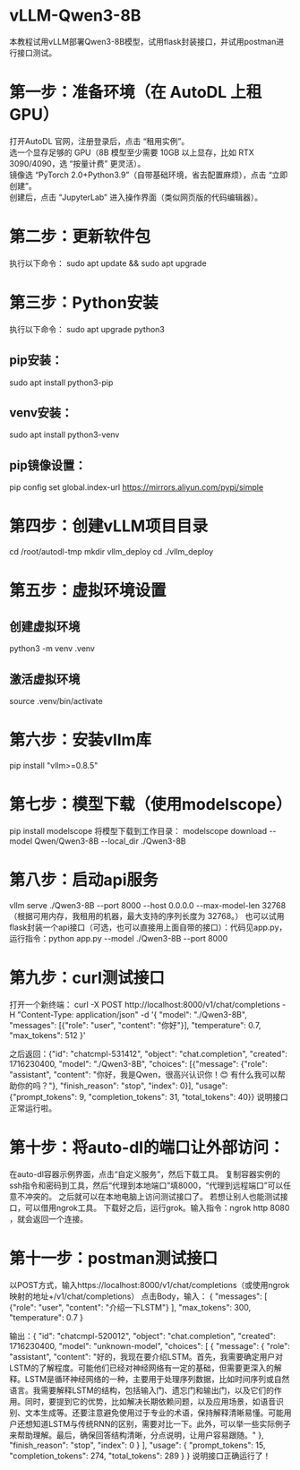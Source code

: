 # vLLM-Qwen3-8B
本教程试用vLLM部署Qwen3-8B模型，试用flask封装接口，并试用postman进行接口测试。
# 第一步：准备环境（在 AutoDL 上租 GPU）
打开AutoDL 官网，注册登录后，点击 “租用实例”。  
选一个显存足够的 GPU（8B 模型至少需要 10GB 以上显存，比如 RTX 3090/4090，选 “按量计费” 更灵活）。  
镜像选 “PyTorch 2.0+Python3.9”（自带基础环境，省去配置麻烦），点击 “立即创建”。  
创建后，点击 “JupyterLab” 进入操作界面（类似网页版的代码编辑器）。  

# 第二步：更新软件包
执行以下命令：
sudo apt update && sudo apt upgrade

# 第三步：Python安装
执行以下命令：
sudo apt upgrade python3
## pip安装：
sudo apt install python3-pip
## venv安装：
sudo apt install python3-venv
## pip镜像设置：
pip config set global.index-url https://mirrors.aliyun.com/pypi/simple

# 第四步：创建vLLM项目目录
cd /root/autodl-tmp
mkdir vllm_deploy
cd ./vllm_deploy

# 第五步：虚拟环境设置
## 创建虚拟环境
python3 -m venv .venv
## 激活虚拟环境
source .venv/bin/activate

# 第六步：安装vllm库
pip install "vllm>=0.8.5"

# 第七步：模型下载（使用modelscope）
pip install modelscope
将模型下载到工作目录：
modelscope download --model Qwen/Qwen3-8B  --local_dir ./Qwen3-8B

# 第八步：启动api服务
vllm serve ./Qwen3-8B --port 8000 --host 0.0.0.0 --max-model-len 32768
（根据可用内存，我租用的机器，最大支持的序列长度为 32768。）
也可以试用flask封装一个api接口（可选，也可以直接用上面自带的接口）：代码见app.py，运行指令：python app.py --model ./Qwen3-8B --port 8000

# 第九步：curl测试接口
打开一个新终端：
curl -X POST http://localhost:8000/v1/chat/completions   -H "Content-Type: application/json"   -d '{ 
    "model": "./Qwen3-8B",
    "messages": [{"role": "user", "content": "你好"}],
    "temperature": 0.7,
    "max_tokens": 512
  }'

  之后返回：{"id": "chatcmpl-531412", "object": "chat.completion", "created": 1716230400, "model": "./Qwen3-8B", "choices": [{"message": {"role": "assistant", "content": "你好，我是Qwen，很高兴认识你！😊 有什么我可以帮助你的吗？"}, "finish_reason": "stop", "index": 0}], "usage": {"prompt_tokens": 9, "completion_tokens": 31, "total_tokens": 40}}
  说明接口正常运行啦。
# 第十步：将auto-dl的端口让外部访问：
在auto-dl容器示例界面，点击“自定义服务”，然后下载工具。
复制容器实例的ssh指令和密码到工具，然后“代理到本地端口”填8000，“代理到远程端口”可以任意不冲突的。
之后就可以在本地电脑上访问测试接口了。
若想让别人也能测试接口，可以借用ngrok工具。
下载好之后，运行grok。输入指令：ngrok http 8080 ，就会返回一个连接。

# 第十一步：postman测试接口
以POST方式，输入https://localhost:8000/v1/chat/completions（或使用ngrok映射的地址+/v1/chat/completions）
点击Body，输入：
{
  "messages": [
    {"role": "user", "content": "介绍一下LSTM"}
  ],
  "max_tokens": 300,
  "temperature": 0.7
}

输出：{
    "id": "chatcmpl-520012",
    "object": "chat.completion",
    "created": 1716230400,
    "model": "unknown-model",
    "choices": [
        {
            "message": {
                "role": "assistant",
                "content": "好的，我现在要介绍LSTM。首先，我需要确定用户对LSTM的了解程度。可能他们已经对神经网络有一定的基础，但需要更深入的解释。LSTM是循环神经网络的一种，主要用于处理序列数据，比如时间序列或自然语言。我需要解释LSTM的结构，包括输入门、遗忘门和输出门，以及它们的作用。同时，要提到它的优势，比如解决长期依赖问题，以及应用场景，如语音识别、文本生成等。还要注意避免使用过于专业的术语，保持解释清晰易懂。可能用户还想知道LSTM与传统RNN的区别，需要对比一下。此外，可以举一些实际例子来帮助理解。最后，确保回答结构清晰，分点说明，让用户容易跟随。"
            },
            "finish_reason": "stop",
            "index": 0
        }
    ],
    "usage": {
        "prompt_tokens": 15,
        "completion_tokens": 274,
        "total_tokens": 289
    }
}
说明接口正确运行了！
